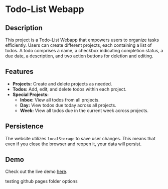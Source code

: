 # Todo-List Webapp

## Description

This project is a Todo-List Webapp that empowers users to organize tasks efficiently. Users can create different projects, each containing a list of todos. A todo comprises a name, a checkbox indicating completion status, a due date, a description, and two action buttons for deletion and editing.

## Features

- **Projects:** Create and delete projects as needed.
- **Todos:** Add, edit, and delete todos within each project.
- **Special Projects:**
  - **Inbox:** View all todos from all projects.
  - **Day:** View todos due today across all projects.
  - **Week:** View all todos due in the current week across projects.

## Persistence

The website utilizes `localStorage` to save user changes. This means that even if you close the browser and reopen it, your data will persist.

## Demo

Check out the live demo [here](https://saiprakash025.github.io/todo-app/).


testing github pages folder options
